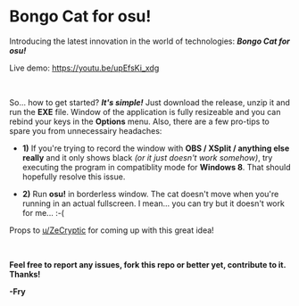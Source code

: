 # Bongo Cat for **osu!**
Introducing the latest innovation in the world of technologies: ***Bongo Cat for osu!***

Live demo: https://youtu.be/upEfsKi_xdg

</br>

So... how to get started? ***It's simple!*** Just download the release, unzip it and run the **EXE** file. Window of the application is fully resizeable and you can rebind your keys in the **Options** menu. Also, there are a few pro-tips to spare you from unnecessairy headaches:

- **1)** If you're trying to record the window with **OBS / XSplit / anything else really**  and it only shows black *(or it just doesn't work somehow)*, try executing the program in compatiblity mode for **Windows 8**. That should hopefully resolve this issue.

- **2)** Run **osu!** in borderless window. The cat doesn't move when you're running in an actual fullscreen. I mean... you can try but it doesn't work for me... :-(

Props to [u/ZeCryptic](https://www.reddit.com/user/ZeCryptic) for coming up with this great idea!

</br>

**Feel free to report any issues, fork this repo or better yet, contribute to it. Thanks!**

**-Fry**